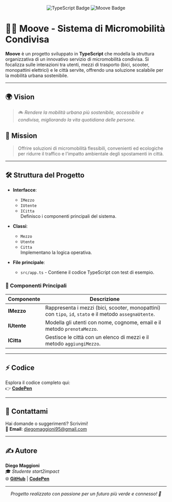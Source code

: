 <p align="center">
  <img src="https://img.shields.io/badge/TypeScript-3178C6?style=for-the-badge&logo=typescript&logoColor=white" alt="TypeScript Badge"/>
  <img src="https://img.shields.io/badge/Moove-Micromobilità-00C4B4?style=for-the-badge&logo=bicycle&logoColor=white" alt="Moove Badge"/>
</p>

# 🚴‍♂️ Moove - Sistema di Micromobilità Condivisa

**Moove** è un progetto sviluppato in **TypeScript** che modella la struttura organizzativa di un innovativo servizio di micromobilità condivisa. Si focalizza sulle interazioni tra utenti, mezzi di trasporto (bici, scooter, monopattini elettrici) e le città servite, offrendo una soluzione scalabile per la mobilità urbana sostenibile.

---

## 🌍 Vision
> 🚲 *Rendere la mobilità urbana più sostenibile, accessibile e condivisa, migliorando la vita quotidiana delle persone.*

## 🎯 Mission
> Offrire soluzioni di micromobilità flessibili, convenienti ed ecologiche per ridurre il traffico e l'impatto ambientale degli spostamenti in città.

---

## 🛠 Struttura del Progetto

- **Interfacce**:  
  - `IMezzo`  
  - `IUtente`  
  - `ICitta`  
  Definisco i componenti principali del sistema.

- **Classi**:  
  - `Mezzo`  
  - `Utente`  
  - `Citta`  
  Implementano la logica operativa.

- **File principale**:  
  - `src/app.ts` - Contiene il codice TypeScript con test di esempio.

### 🔩 Componenti Principali
| Componente   | Descrizione                                                                 |
|--------------|-----------------------------------------------------------------------------|
| **IMezzo**   | Rappresenta i mezzi (bici, scooter, monopattini) con `tipo`, `id`, `stato` e il metodo `assegnaUtente`. |
| **IUtente**  | Modella gli utenti con nome, cognome, email e il metodo `prenotaMezzo`.     |
| **ICitta**   | Gestisce le città con un elenco di mezzi e il metodo `aggiungiMezzo`.       |

---

## ⚡ Codice
Esplora il codice completo qui:  
👉 [**CodePen**](https://codepen.io/Diego-Maggioni/pen/gbOQGaK)

---

## 📧 Contattami
Hai domande o suggerimenti? Scrivimi!  
📩 **Email**: [diegomaggioni95@gmail.com](mailto:diegomaggioni95@gmail.com)

---

## ✍️ Autore
**Diego Maggioni**  
🎓 *Studente start2impact*  
🌐 [**GitHub**](https://github.com/Diegom-95) | [**CodePen**](https://codepen.io/Diego-Maggioni/pen/gbOQGaK)

---

<p align="center">
  <em>Progetto realizzato con passione per un futuro più verde e connesso! 🌱</em>
</p>